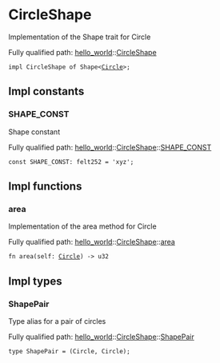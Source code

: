 # CircleShape

Implementation of the Shape trait for Circle

Fully qualified path: [hello_world](./hello_world.md)::[CircleShape](./hello_world-CircleShape.md)

<pre><code class="language-rust">impl CircleShape of Shape&lt;<a href="hello_world-Circle.html">Circle</a>&gt;;</code></pre>

## Impl constants

### SHAPE_CONST

Shape constant

Fully qualified path: [hello_world](./hello_world.md)::[CircleShape](./hello_world-CircleShape.md)::[SHAPE_CONST](./hello_world-CircleShape-SHAPE_CONST.md)

<pre><code class="language-rust">const SHAPE_CONST: felt252 = &apos;xyz&apos;;</code></pre>


## Impl functions

### area

Implementation of the area method for Circle

Fully qualified path: [hello_world](./hello_world.md)::[CircleShape](./hello_world-CircleShape.md)::[area](./hello_world-CircleShape-area.md)

<pre><code class="language-rust">fn area(self: <a href="hello_world-Circle.html">Circle</a>) -&gt; u32</code></pre>


## Impl types

### ShapePair

Type alias for a pair of circles

Fully qualified path: [hello_world](./hello_world.md)::[CircleShape](./hello_world-CircleShape.md)::[ShapePair](./hello_world-CircleShape-ShapePair.md)

<pre><code class="language-rust">type ShapePair = (Circle, Circle);</code></pre>



